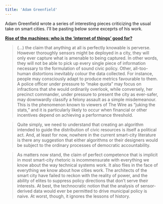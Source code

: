 ```yaml
---
title: 'Adam Greenfield'
---
```


Adam Greenfield wrote a series of interesting pieces criticizing the usual take on smart cities. I'll be pasting below some exceprts of his work.

**[Rise of the machines: who is the ‘internet of things’ good for? ](https://www.theguardian.com/technology/2017/jun/06/internet-of-things-smart-home-smart-city)**

> (...) the claim that anything at all is perfectly knowable is perverse. However thoroughly sensors might be deployed in a city, they will only ever capture what is amenable to being captured. In other words, they will not be able to pick up every single piece of information necessary to the formulation of sound civic policy.
> Other, all-too-human distortions inevitably colour the data collected. For instance, people may consciously adapt to produce metrics favourable to them. A police officer under pressure to “make quota” may focus on infractions that she would ordinarily overlook, while conversely, her precinct commander, under pressure to present the city as ever-safer, may downwardly classify a felony assault as a simple misdemeanour. This is the phenomenon known to viewers of The Wire as “juking the stats,” and it is particularly likely to occur when financial or other incentives depend on achieving a performance threshold.

> Quite simply, we need to understand that creating an algorithm intended to guide the distribution of civic resources is itself a political act. And, at least for now, nowhere in the current smart-city literature is there any suggestion that either algorithms or their designers would be subject to the ordinary processes of democratic accountability.

> As matters now stand, the claim of perfect competence that is implicit in most smart-city rhetoric is incommensurate with everything we know about the way technical systems work. It also flies in the face of everything we know about how cities work. The architects of the smart city have failed to reckon with the reality of power, and the ability of elites to suppress policy directions that don’t serve their interests. At best, the technocratic notion that the analysis of sensor-derived data would ever be permitted to drive municipal policy is naive. At worst, though, it ignores the lessons of history.

